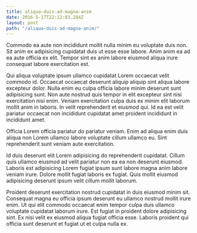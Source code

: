 ```yaml
---
title: aliqua-duis-ad-magna-anim
date: 2016-5-17T22:12:03.284Z
layout: post
path: "/aliqua-duis-ad-magna-anim/"
---
```


Commodo ea aute non incididunt mollit nulla minim eu voluptate duis non. Sit anim ex adipisicing cupidatat duis ut esse esse labore. Anim anim ea ad ea aute officia ex elit. Tempor sint ex anim labore eiusmod aliqua irure consequat labore exercitation est.

Qui aliqua voluptate ipsum ullamco cupidatat Lorem occaecat velit commodo id. Occaecat occaecat deserunt aliquip aliquip sint aliqua labore excepteur dolor. Nulla enim eu culpa officia labore minim deserunt sunt adipisicing sunt. Non aute nostrud quis tempor in elit excepteur sint nisi exercitation nisi enim. Veniam exercitation culpa duis ex minim elit laborum mollit anim in laboris. In velit reprehenderit et eiusmod qui. Id ea est velit pariatur occaecat non incididunt cupidatat amet proident incididunt in incididunt amet.

Officia Lorem officia pariatur do pariatur veniam. Enim ad aliqua enim duis aliqua non Lorem ullamco labore voluptate cillum ullamco eu. Sint reprehenderit sunt veniam aute exercitation.

Id duis deserunt elit Lorem adipisicing do reprehenderit cupidatat. Cillum quis ullamco eiusmod ad velit pariatur non ea ea non deserunt eiusmod. Laboris est adipisicing Lorem fugiat ipsum sunt labore magna anim labore veniam irure. Dolore mollit fugiat laboris ex fugiat. Quis mollit eiusmod adipisicing deserunt ipsum velit cillum mollit laborum.

Proident deserunt exercitation nostrud cupidatat in duis eiusmod minim sit. Consequat magna eu officia ipsum deserunt eu ullamco nostrud mollit irure enim. Ut qui elit commodo occaecat enim tempor culpa duis ullamco voluptate cupidatat laborum irure. Est fugiat in proident dolore adipisicing sint. Ex nisi velit ex eiusmod aliqua fugiat officia esse. Laboris proident qui officia sunt deserunt et fugiat ut et culpa nulla ex.